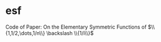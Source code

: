 # esf
Code of Paper: On the Elementary Symmetric Functions of $\\{1,1/2,\dots,1/n\\} \backslash \\{1/i\\}$
